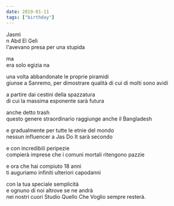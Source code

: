 ```yaml
---
date: 2019-01-11
tags: ["birthday"]
---
```

Jasmì   
n Abd El Gelì   
l'avevano presa per una stupida   

ma   
era solo egizia na   

una volta abbandonate le proprie piramidi   
giunse a Sanremo, per dimostrare qualità di cui di molti sono avidi

a partire dai cestini della spazzatura   
di cui la massima esponente sarà futura

anche detto trash   
questo genere straordinario raggiunge anche il Bangladesh

e gradualmente per tutte le etnie del mondo   
nessun influencer a Jas Do It sarà secondo

e con incredibili peripezie   
compierà imprese che i comuni mortali ritengono pazzie

e ora che hai compiuto 18 anni   
ti auguriamo infiniti ulteriori capodanni

con la tua speciale semplicità   
e ognuno di noi altrove se ne andrà   
nei nostri cuori Studio Quello Che Voglio sempre resterà.
